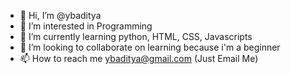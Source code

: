 - 👋 Hi, I’m @ybaditya
- 👀 I’m interested in Programming
- 🌱 I’m currently learning python, HTML, CSS, Javascripts
- 💞️ I’m looking to collaborate on learning because i'm a beginner
- 📫 How to reach me ybaditya@gmail.com (Just Email Me)

<!---
ybaditya/ybaditya is a ✨ special ✨ repository because its `README.md` (this file) appears on your GitHub profile.
You can click the Preview link to take a look at your changes.
--->
